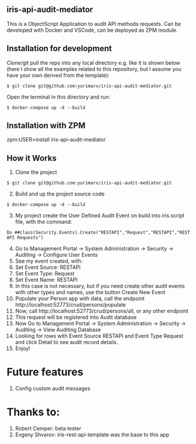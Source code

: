 ## iris-api-audit-mediator
This is a ObjectScript Application to audit API methods requests.
Can be developed with Docker and VSCode,
can be deployed as ZPM module.

## Installation for development

Clone/git pull the repo into any local directory e.g. like it is shown below (here I show all the examples related to this repository, but I assume you have your own derived from the template):

```
$ git clone git@github.com:yurimarx/iris-api-audit-mediator.git
```

Open the terminal in this directory and run:

```
$ docker-compose up -d --build
```

## Installation with ZPM

zpm:USER>install iris-api-audit-mediator

## How it Works

1. Clone the project 
```
$ git clone git@github.com:yurimarx/iris-api-audit-mediator.git
```

2. Build and up the project source code
```
$ docker-compose up -d --build
```

3. My project create the User Defined Audit Event on build into iris.script file, with the command: 
```
Do ##class(Security.Events).Create("RESTAPI","Request","RESTAPI","REST API Requests")
```
4. Go to Management Portal -> System Administration -> Security -> Auditing -> Configure User Events
5. See my event created, with: 
6. Set Event Source: RESTAPI 
7. Set Event Type: Request 
8. Set Event Name: RESTAPI
9. In this case is not necessary, but if you need create other audit events with other types and names, use the button Create New Event
10. Populate your Person app with data, call the endpoint http://localhost:52773/crud/persons/populate
11. Now, call http://localhost:52773/crud/persons/all, or any other endpoint
12. This request will be registered into Audit database
13. Now Go to Management Portal -> System Administration -> Security -> Auditing -> View Auditing Database
14. Looking for rows with Event Source RESTAPI and Event Type Request and click Detail to see audit record details.
15. Enjoy!


# Future features

1. Config custom audit messages

# Thanks to:

1. Robert Cemper: beta tester
2. Evgeny Shvarov: iris-rest-api-template was the base to this app